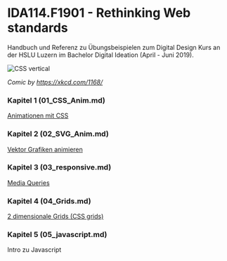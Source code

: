 # IDA114.F1901 - Rethinking Web standards

Handbuch und Referenz zu Übungsbeispielen zum Digital Design Kurs an der HSLU Luzern im Bachelor Digital Ideation (April - Juni 2019).

![CSS vertical](http://i.imgur.com/ajiIIq3.png)

*Comic by https://xkcd.com/1168/*

### Kapitel 1 (01_CSS_Anim.md)

[Animationen mit CSS](https://github.com/caocaostudio/IDA114.F1901/blob/master/01_CSS_Anim.md)

### Kapitel 2 (02_SVG_Anim.md)

[Vektor Grafiken animieren](https://github.com/caocaostudio/IDA114.F1901/blob/master/02_SVG_Anim.md)

### Kapitel 3 (03_responsive.md)

[Media Queries](https://github.com/caocaostudio/IDA114.F1901/blob/master/03_responsive.md)

### Kapitel 4 (04_Grids.md)

[2 dimensionale Grids (CSS grids)](https://github.com/caocaostudio/IDA114.F1901/blob/master/04_Grids.md)

### Kapitel 5 (05_javascript.md)

Intro zu Javascript
